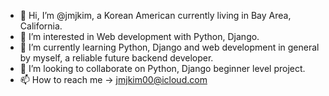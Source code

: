 - 👋 Hi, I’m @jmjkim, a Korean American currently living in Bay Area, California.
- 👀 I’m interested in Web development with Python, Django.
- 🌱 I’m currently learning Python, Django and web development in general by myself, a reliable future backend developer.
- 💞️ I’m looking to collaborate on Python, Django beginner level project.
- 📫 How to reach me -> jmjkim00@icloud.com

<!---
jmjkim/jmjkim is a ✨ special ✨ repository because its `README.md` (this file) appears on your GitHub profile.
You can click the Preview link to take a look at your changes.
--->
